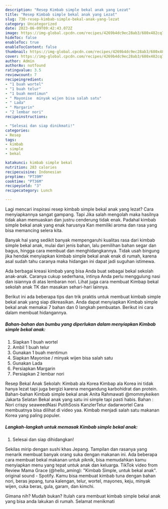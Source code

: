 ```yaml
---
description: "Resep Kimbab simple bekal anak yang Lezat"
title: "Resep Kimbab simple bekal anak yang Lezat"
slug: 730-resep-kimbab-simple-bekal-anak-yang-lezat
category: Uncategorized
date: 2023-06-09T09:42:43.072Z
image: https://img-global.cpcdn.com/recipes/4269b4dc9ec28ab3/680x482cq70/kimbab-simple-bekal-anak-foto-resep-utama.jpg
hideToc: false
enableToc: true
enableTocContent: false
thumbnail: https://img-global.cpcdn.com/recipes/4269b4dc9ec28ab3/680x482cq70/kimbab-simple-bekal-anak-foto-resep-utama.jpg
cover: https://img-global.cpcdn.com/recipes/4269b4dc9ec28ab3/680x482cq70/kimbab-simple-bekal-anak-foto-resep-utama.jpg
author: Admin
authorAv: notfound
ratingvalue: 3.5
reviewcount: 7
recipeingredient:
- "1 buah wortel"
- "1 buah telur"
- "1 buah mentimun"
- " Mayonise  minyak wijen bisa salah satu"
- " Lada"
- " Margarin"
- "2 lembar nori"
recipeinstructions:

- "Selesai dan siap dinikmati!"
categories:
- Resep
tags:
- kimbab
- simple
- bekal

katakunci: kimbab simple bekal 
nutrition: 283 calories
recipecuisine: Indonesian
preptime: "PT39M"
cooktime: "PT36M"
recipeyield: "3"
recipecategory: Lunch

---
```



Lagi mencari inspirasi resep kimbab simple bekal anak yang lezat? Cara menyiapkannya sangat gampang. Tapi Jika salah mengolah maka hasilnya tidak akan memuaskan dan justru cenderung tidak enak. Padahal kimbab simple bekal anak yang enak harusnya Kan memiliki aroma dan rasa yang bisa memancing selera kita.


Banyak hal yang sedikit banyak mempengaruhi kualitas rasa dari kimbab simple bekal anak, mulai dari jenis bahan, lalu pemilihan bahan segar dan bagus, hingga cara membuat dan menghidangkannya. Tidak usah bingung jika hendak menyiapkan kimbab simple bekal anak enak di rumah, karena asal sudah tahu caranya maka hidangan ini dapat jadi suguhan istimewa.

Ada berbagai kreasi kimbab yang bisa Anda buat sebagai bekal sekolah anak-anak. Caranya cukup sederhana, intinya Anda perlu menggulung nasi dan isiannya di atas lembaran nori. Lihat juga cara membuat Kimbap bekal sekolah anak TK dan masakan sehari-hari lainnya.


Berikut ini ada beberapa tips dan trik praktis untuk membuat kimbab simple bekal anak yang siap dikreasikan. Anda dapat menyiapkan Kimbab simple bekal anak memakai 7 bahan dan 0 langkah pembuatan. Berikut ini cara dalam membuat hidangannya.

<!--inarticleads1-->

##### Bahan-bahan dan bumbu yang diperlukan dalam menyiapkan Kimbab simple bekal anak:

1. Siapkan 1 buah wortel
1. Ambil 1 buah telur
1. Gunakan 1 buah mentimun
1. Siapkan  Mayonise / minyak wijen bisa salah satu
1. Gunakan  Lada
1. Persiapkan  Margarin
1. Persiapkan 2 lembar nori


Resep Bekal Anak Sekolah: Kimbab ala Korea Kimbap ala Korea ini tidak hanya lezat tapi juga bergizi karena mengandung karbohidrat dan protein. Bahan-bahan Kimbab simple bekal anak Anita Rahmawati @mommykeiken Jakarta Selatan Bekal anak yang satu ini simple tapi pasti habis. Bahan : Nori crispy seaweedNasi PutihSosis KanzlerTelur dadarwortel Cara membuatnya bisa dilihat di video yaa. Kimbab menjadi salah satu makanan Korea yang paling populer. 

<!--inarticleads2-->

##### Langkah-langkah untuk memasak Kimbab simple bekal anak:


1. Selesai dan siap dihidangkan!

Sekilas mirip dengan sushi khas Jepang. Tampilan dan rasanya yang menarik membuat banyak orang suka dengan makanan ini. Ada beberapa cara membuat bekal makanan untuk piknik, bisa memudahkan kamu menyiapkan menu yang tepat untuk anak dan keluarga. TikTok video from Review Mama Grace (@hello_aming): &#34;Kimbab Simple, untuk bekal anak&#34;. original sound - Spotify. Kamu bisa membuat kimbab tuna dengan bahan nori, beras jepang, tuna kalengan, telur, wortel, mayones, keju, minyak wijen, cuka beras, gula, garam, dan kimchi. 

Gimana nih? Mudah bukan? Itulah cara membuat kimbab simple bekal anak yang bisa anda lakukan di rumah. Selamat menikmati
